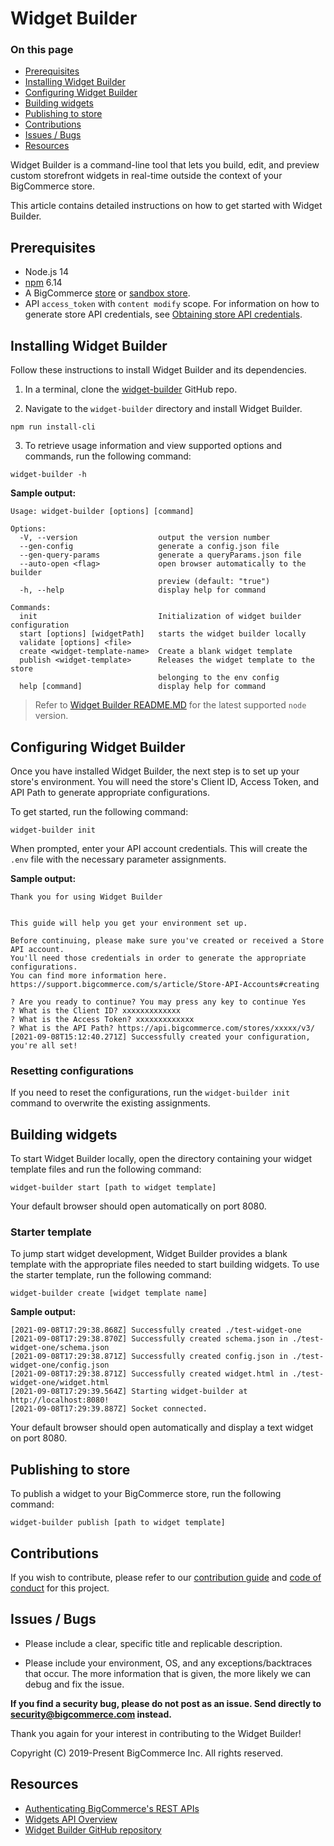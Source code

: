 # Widget Builder

<div class="otp" id="no-index">

### On this page
- [Prerequisites](#prerequisites)
- [Installing Widget Builder](#installing-widget-builder)
- [Configuring Widget Builder](#configuring-widget-builder)
- [Building widgets](#building-widgets)
- [Publishing to store](#publishing-to-store)
- [Contributions](#contributions)
- [Issues / Bugs](#issues--bugs)
- [Resources](#resources)

</div>

Widget Builder is a command-line tool that lets you build, edit, and preview custom storefront widgets in real-time outside the context of your BigCommerce store.

This article contains detailed instructions on how to get started with Widget Builder. 

## Prerequisites

* Node.js 14
* [npm](https://www.npmjs.com/) 6.14
* A BigCommerce [store](https://support.bigcommerce.com/s/article/Starting-a-Bigcommerce-Trial) or [sandbox store](https://developer.bigcommerce.com/api-docs/partner/getting-started/create-a-sandbox-store).
* API `access_token` with `content modify` scope. For information on how to generate store API credentials, see [Obtaining store API credentials](https://developer.bigcommerce.com/api-docs/getting-started/authentication/rest-api-authentication#obtaining-store-api-credentials).

## Installing Widget Builder

Follow these instructions to install Widget Builder and its dependencies. 

1. In a terminal, clone the [widget-builder](https://github.com/bigcommerce/widget-builder) GitHub repo.

2. Navigate to the `widget-builder` directory and install Widget Builder.

```shell
npm run install-cli
```

3. To retrieve usage information and view supported options and commands, run the following command:

```shell
widget-builder -h
```

**Sample output:**

```shell
Usage: widget-builder [options] [command]

Options:
  -V, --version                  output the version number
  --gen-config                   generate a config.json file
  --gen-query-params             generate a queryParams.json file
  --auto-open <flag>             open browser automatically to the builder
                                 preview (default: "true")
  -h, --help                     display help for command

Commands:
  init                           Initialization of widget builder configuration
  start [options] [widgetPath]   starts the widget builder locally
  validate [options] <file>
  create <widget-template-name>  Create a blank widget template
  publish <widget-template>      Releases the widget template to the store
                                 belonging to the env config
  help [command]                 display help for command
```

<div class="HubBlock--callout">
<div class="CalloutBlock--info">
<div class="HubBlock-content">

<!-- theme: info -->

> Refer to [Widget Builder README.MD](https://github.com/bigcommerce/widget-builder) for the latest supported `node` version.

</div>
</div>
</div>

## Configuring Widget Builder

Once you have installed Widget Builder, the next step is to set up your store's environment. You will need the store's Client ID, Access Token, and API Path to generate appropriate configurations. 

To get started, run the following command:

```shell
widget-builder init
```

When prompted, enter your API account credentials. This will create the `.env` file with the necessary parameter assignments.

**Sample output:**

```shell
Thank you for using Widget Builder

            
This guide will help you get your environment set up.

Before continuing, please make sure you've created or received a Store API account.
You'll need those credentials in order to generate the appropriate configurations.
You can find more information here. https://support.bigcommerce.com/s/article/Store-API-Accounts#creating

? Are you ready to continue? You may press any key to continue Yes
? What is the Client ID? xxxxxxxxxxxxx
? What is the Access Token? xxxxxxxxxxxxx
? What is the API Path? https://api.bigcommerce.com/stores/xxxxx/v3/
[2021-09-08T15:12:40.271Z] Successfully created your configuration, you're all set!
```
### Resetting configurations

If you need to reset the configurations, run the `widget-builder init` command to overwrite the existing assignments.

## Building widgets

To start Widget Builder locally, open the directory containing your widget template files and run the following command:

```shell
widget-builder start [path to widget template]
```
Your default browser should open automatically on port 8080.

### Starter template

To jump start widget development, Widget Builder provides a blank template with the appropriate files needed to start building widgets. To use the starter template, run the following command:

```shell
widget-builder create [widget template name]
```

**Sample output:**

```shell
[2021-09-08T17:29:38.868Z] Successfully created ./test-widget-one 
[2021-09-08T17:29:38.870Z] Successfully created schema.json in ./test-widget-one/schema.json
[2021-09-08T17:29:38.871Z] Successfully created config.json in ./test-widget-one/config.json
[2021-09-08T17:29:38.871Z] Successfully created widget.html in ./test-widget-one/widget.html
[2021-09-08T17:29:39.564Z] Starting widget-builder at http://localhost:8080!
[2021-09-08T17:29:39.887Z] Socket connected.
```

Your default browser should open automatically and display a text widget on port 8080.

## Publishing to store

To publish a widget to your BigCommerce store, run the following command:

```shell
widget-builder publish [path to widget template]
```

## Contributions

If you wish to contribute, please refer to our [contribution guide](CONTRIBUTING.md)
and [code of conduct](CODE_OF_CONDUCT.md) for this project.

## Issues / Bugs

* Please include a clear, specific title and replicable description.

* Please include your environment, OS, and any exceptions/backtraces that occur. The more
information that is given, the more likely we can debug and fix the issue.

**If you find a security bug, please do not post as an issue. Send directly to [security@bigcommerce.com](mailto:security@bigcommerce.com)
instead.**

Thank you again for your interest in contributing to the Widget Builder!

Copyright (C) 2019-Present BigCommerce Inc. All rights reserved.

## Resources

* [Authenticating BigCommerce's REST APIs](https://developer.bigcommerce.com/api-docs/getting-started/authentication/rest-api-authentication)
* [Widgets API Overview](https://developer.bigcommerce.com/api-docs/store-management/widgets/overview)
* [Widget Builder GitHub repository](https://github.com/bigcommerce/widget-builder)
